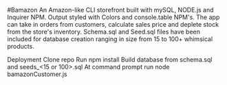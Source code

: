 
#Bamazon
An Amazon-like CLI storefront built with mySQL, NODE.js and Inquirer NPM. Output styled with Colors and console.table NPM's. The app can take in orders from customers, calculate sales price and deplete stock from the store's inventory. Schema.sql and Seed.sql files have been included for database creation ranging in size from 15 to 100+ whimsical products.

Deployment
Clone repo
Run npm install
Build database from schema.sql and seeds_<15 or 100>.sql
At command prompt run node bamazonCustomer.js
